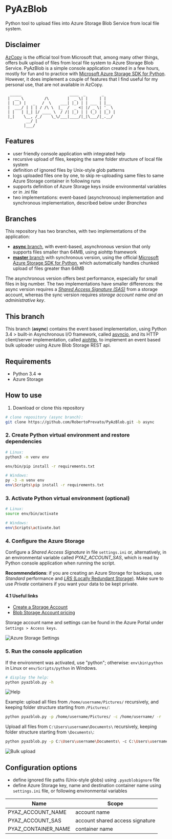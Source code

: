 # PyAzBlob
Python tool to upload files into Azure Storage Blob Service from local file system.

## Disclaimer
[AzCopy](https://docs.microsoft.com/en-us/azure/storage/storage-use-azcopy) is the official tool from Microsoft that, among many other things, offers bulk upload of files from local file system to Azure Storage Blob Service. PyAzBlob is a simple console application created in a few hours, mostly for fun and to practice with [Microsoft Azure Storage SDK for Python](https://github.com/Azure/azure-storage-python). However, it does implement a couple of features that I find useful for my personal use, that are not available in AzCopy.

```
  _____                     ____  _       _                
 |  __ \         /\        |  _ \| |     | |               
 | |__) |   _   /  \    ___| |_) | | ___ | |__             
 |  ___/ | | | / /\ \  |_  /  _ <| |/ _ \| '_ \            
 | |   | |_| |/ ____ \  / /| |_) | | (_) | |_) |           
 |_|    \__, /_/    \_\/___|____/|_|\___/|_.__/            
         __/ |                                             
        |___/                                              
```

## Features
* user friendly console application with integrated help
* recursive upload of files, keeping the same folder structure of local file system
* definition of ignored files by Unix-style glob patterns
* logs uploaded files one by one, to skip re-uploading same files to same Azure Storage container in following runs
* supports definition of Azure Storage keys inside environmental variables or in .ini file
* two implementations: event-based (asynchronous) implementation and synchronous implementation, described below under _Branches_

## Branches
This repository has two branches, with two implementations of the application:
* [**async** branch](https://github.com/RobertoPrevato/PyAzBlob/tree/async), with event-based, asynchronous version that only supports files smaller than 64MB, using aiohttp framework
* [**master** branch](https://github.com/RobertoPrevato/PyAzBlob) with synchronous version, using the official [Microsoft Azure Storage SDK for Python](https://github.com/Azure/azure-storage-python), which automatically handles chunked upload of files greater than 64MB

The asynchronous version offers best performance, especially for small files in big number. The two implementations have smaller differences: the async version requires a [_Shared Access Signature (SAS)_](https://docs.microsoft.com/en-us/azure/storage/storage-dotnet-shared-access-signature-part-1) from a storage account, whereas the sync version requires _storage account name and an administrative key_.

## This branch
This branch (**async**) contains the event based implementation, using Python 3.4 > built-in Asynchronous I/O framework, called [asyncio](https://docs.python.org/3/library/asyncio.html), and its HTTP client/server implementation, called [aiohttp](http://aiohttp.readthedocs.io/en/stable/), to implement an event based bulk uploader using Azure Blob Storage REST api.

## Requirements
* Python 3.4 =>
* Azure Storage

## How to use
1. Download or clone this repository
```bash
# clone repository (async branch):
git clone https://github.com/RobertoPrevato/PyAzBlob.git -b async
```

### 2. Create Python virtual environment and restore dependencies

```bash
# Linux:
python3 -m venv env

env/bin/pip install -r requirements.txt
```

```bash
# Windows:
py -3 -m venv env
env\Scripts\pip install -r requirements.txt
```

### 3. Activate Python virtual environment (optional)

```bash
# Linux:
source env/bin/activate
```

```bash
# Windows:
env\Scripts\activate.bat
```

### 4. Configure the Azure Storage

Configure a _Shared Access Signature_ in file `settings.ini` or, alternatively, in an environmental variable called _PYAZ_ACCOUNT_SAS_, which is read by Python console application when running the script. 

**Recommendations**: if you are creating an Azure Storage for backups, use _Standard_ performance and [_LRS_ (Locally Redundant Storage)](https://docs.microsoft.com/en-us/azure/storage/storage-redundancy#locally-redundant-storage). Make sure to use *Private* containers if you want your data to be kept private.

#### 4.1 Useful links
* [Create a Storage Account](https://docs.microsoft.com/en-us/azure/storage/storage-create-storage-account)
* [Blob Storage Account pricing](https://azure.microsoft.com/en-us/pricing/details/storage/blobs/)

Storage account name and settings can be found in the Azure Portal under `Settings > Access keys`.

![Azure Storage Settings](https://gist.githubusercontent.com/RobertoPrevato/9ff1fc2fe8acf15bbbe6094a836697f8/raw/0d100871f2233e0ea415ab21a8546330a8703534/azure-storage-sas.png)

### 5. Run the console application

If the environment was activated, use "python"; otherwise: `env\bin\python` in Linux or `env/Scripts/python` in Windows.

```bash
# display the help:
python pyazblob.py -h
```

![Help](https://gist.githubusercontent.com/RobertoPrevato/9ff1fc2fe8acf15bbbe6094a836697f8/raw/01175cde3c8f69c2a8496a1ae0ad2c1d4fbcc6a4/pyazblob-help-async.png)

Example: upload all files from `/home/username/Pictures/` recursively, and keeping folder structure starting from `/Pictures/`:

```bash
python pyazblob.py -p /home/username/Pictures/ -c /home/username/ -r
```

Upload all files from `C:\Users\username\Documents\` recursively, keeping folder structure starting from `\Documents\`:
```bash
python pyazblob.py -p C:\Users\username\Documents\ -c C:\Users\username\
```

![Bulk upload](https://gist.githubusercontent.com/RobertoPrevato/9ff1fc2fe8acf15bbbe6094a836697f8/raw/0558d5bbf903e1991f69befb39e9e078f446c50e/pyaz-upload.jpg)

## Configuration options
* define ignored file paths (Unix-style globs) using `.pyazblobignore` file
* define Azure Storage key, name and destination container name using `settings.ini` file, or following environmental variables

| Name                | Scope                              |
|---------------------|------------------------------------|
| PYAZ_ACCOUNT_NAME   | account name                       |
| PYAZ_ACCOUNT_SAS    | account shared access signature    |
| PYAZ_CONTAINER_NAME | container name                     |
